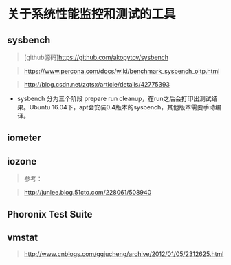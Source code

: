 # 关于系统性能监控和测试的工具

## sysbench

> [github源码]https://github.com/akopytov/sysbench

> https://www.percona.com/docs/wiki/benchmark_sysbench_oltp.html

> http://blog.csdn.net/zqtsx/article/details/42775393

* sysbench 分为三个阶段 prepare run cleanup，在run之后会打印出测试结果。Ubuntu 16.04下，apt会安装0.4版本的sysbench，其他版本需要手动编译。




## iometer


## iozone
> 参考：

> http://junlee.blog.51cto.com/228061/508940

## Phoronix Test Suite

## vmstat
> http://www.cnblogs.com/ggjucheng/archive/2012/01/05/2312625.html